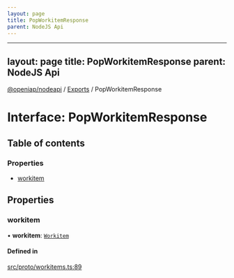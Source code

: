 ```yaml
---
layout: page
title: PopWorkitemResponse
parent: NodeJS Api
---
```

---
layout: page
title: PopWorkitemResponse
parent: NodeJS Api
---
[@openiap/nodeapi](../README.md) / [Exports](../modules.md) / PopWorkitemResponse

# Interface: PopWorkitemResponse

## Table of contents

### Properties

- [workitem](PopWorkitemResponse.html#workitem)

## Properties

### workitem

• **workitem**: [`Workitem`](../modules.html#workitem)

#### Defined in

[src/proto/workitems.ts:89](https://github.com/openiap/nodeapi/blob/a6b5438/src/proto/workitems.ts#L89)
